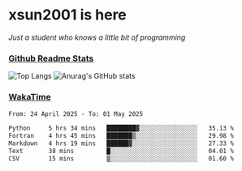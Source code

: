 # xsun2001 is here

*Just a student who knows a little bit of programming*

### [Github Readme Stats](https://github.com/anuraghazra/github-readme-stats)

![Top Langs](https://github-readme-stats.vercel.app/api/top-langs/?username=xsun2001&layout=compact&theme=radical) ![Anurag's GitHub stats](https://github-readme-stats.vercel.app/api?username=xsun2001&show_icons=true&theme=radical)

### [WakaTime](https://wakatime.com)

<!--START_SECTION:waka-->

```txt
From: 24 April 2025 - To: 01 May 2025

Python     5 hrs 34 mins   ████████▓░░░░░░░░░░░░░░░░   35.13 %
Fortran    4 hrs 45 mins   ███████▒░░░░░░░░░░░░░░░░░   29.98 %
Markdown   4 hrs 19 mins   ██████▓░░░░░░░░░░░░░░░░░░   27.33 %
Text       38 mins         █░░░░░░░░░░░░░░░░░░░░░░░░   04.01 %
CSV        15 mins         ▒░░░░░░░░░░░░░░░░░░░░░░░░   01.60 %
```

<!--END_SECTION:waka-->
